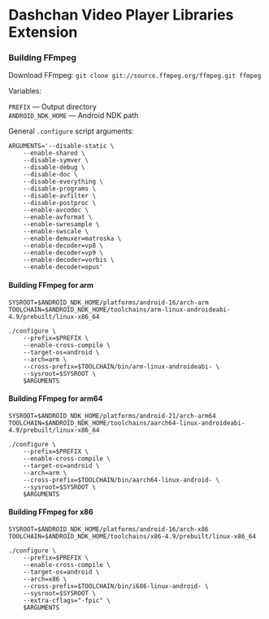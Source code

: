 # Dashchan Video Player Libraries Extension

### Building FFmpeg

Download FFmpeg: `git clone git://source.ffmpeg.org/ffmpeg.git ffmpeg`

Variables:

`PREFIX` — Output directory  
`ANDROID_NDK_HOME` — Android NDK path

General `.configure` script arguments:

```
ARGUMENTS='--disable-static \
    --enable-shared \
    --disable-symver \
    --disable-debug \
    --disable-doc \
    --disable-everything \
    --disable-programs \
    --disable-avfilter \
    --disable-postproc \
    --enable-avcodec \
    --enable-avformat \
    --enable-swresample \
    --enable-swscale \
    --enable-demuxer=matroska \
    --enable-decoder=vp8 \
    --enable-decoder=vp9 \
    --enable-decoder=vorbis \
    --enable-decoder=opus'
```

#### Building FFmpeg for arm

```
SYSROOT=$ANDROID_NDK_HOME/platforms/android-16/arch-arm
TOOLCHAIN=$ANDROID_NDK_HOME/toolchains/arm-linux-androideabi-4.9/prebuilt/linux-x86_64

./configure \
	--prefix=$PREFIX \
	--enable-cross-compile \
	--target-os=android \
	--arch=arm \
	--cross-prefix=$TOOLCHAIN/bin/arm-linux-androideabi- \
	--sysroot=$SYSROOT \
	$ARGUMENTS
```

#### Building FFmpeg for arm64

```
SYSROOT=$ANDROID_NDK_HOME/platforms/android-21/arch-arm64
TOOLCHAIN=$ANDROID_NDK_HOME/toolchains/aarch64-linux-androideabi-4.9/prebuilt/linux-x86_64

./configure \
	--prefix=$PREFIX \
	--enable-cross-compile \
	--target-os=android \
	--arch=arm \
	--cross-prefix=$TOOLCHAIN/bin/aarch64-linux-android- \
	--sysroot=$SYSROOT \
	$ARGUMENTS
```

#### Building FFmpeg for x86

```
SYSROOT=$ANDROID_NDK_HOME/platforms/android-16/arch-x86
TOOLCHAIN=$ANDROID_NDK_HOME/toolchains/x86-4.9/prebuilt/linux-x86_64

./configure \
	--prefix=$PREFIX \
	--enable-cross-compile \
	--target-os=android \
	--arch=x86 \
	--cross-prefix=$TOOLCHAIN/bin/i686-linux-android- \
	--sysroot=$SYSROOT \
	--extra-cflags="-fpic" \
	$ARGUMENTS
```